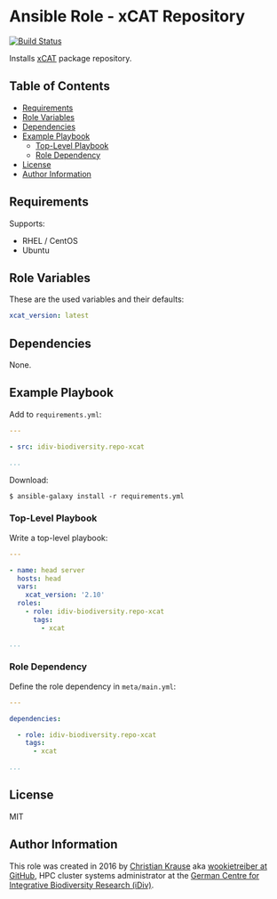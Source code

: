Ansible Role - xCAT Repository
==============================

[![Build Status](https://travis-ci.org/idiv-biodiversity/ansible-role-repo-xcat.svg?branch=master)](https://travis-ci.org/idiv-biodiversity/ansible-role-repo-xcat)

Installs [xCAT][] package repository.

Table of Contents
-----------------

<!-- toc -->

- [Requirements](#requirements)
- [Role Variables](#role-variables)
- [Dependencies](#dependencies)
- [Example Playbook](#example-playbook)
  * [Top-Level Playbook](#top-level-playbook)
  * [Role Dependency](#role-dependency)
- [License](#license)
- [Author Information](#author-information)

<!-- tocstop -->

Requirements
------------

Supports:

- RHEL / CentOS
- Ubuntu

Role Variables
--------------

These are the used variables and their defaults:

```yml
xcat_version: latest
```

Dependencies
------------

None.

Example Playbook
----------------

Add to `requirements.yml`:

```yml
---

- src: idiv-biodiversity.repo-xcat

...
```

Download:

```console
$ ansible-galaxy install -r requirements.yml
```

### Top-Level Playbook

Write a top-level playbook:

```yml
---

- name: head server
  hosts: head
  vars:
    xcat_version: '2.10'
  roles:
    - role: idiv-biodiversity.repo-xcat
      tags:
        - xcat

...
```

### Role Dependency

Define the role dependency in `meta/main.yml`:

```yml
---

dependencies:

  - role: idiv-biodiversity.repo-xcat
    tags:
      - xcat

...
```

License
-------

MIT

Author Information
------------------

This role was created in 2016 by [Christian Krause][author] aka [wookietreiber at GitHub][wookietreiber], HPC cluster systems administrator at the [German Centre for Integrative Biodiversity Research (iDiv)][idiv].


[author]: https://www.idiv.de/groups_and_people/employees/details/eshow/krause-christian.html
[idiv]: https://www.idiv.de/
[wookietreiber]: https://github.com/wookietreiber
[xCAT]: http://xcat.org/
